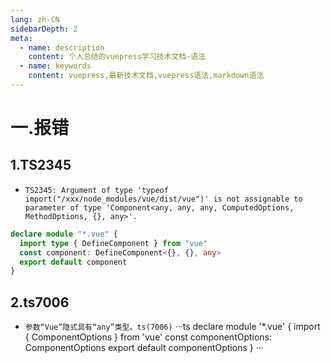 ```yaml
---
lang: zh-CN
sidebarDepth: 2
meta:
  - name: description
    content: 个人总结的vuepress学习技术文档-语法
  - name: keywords
    content: vuepress,最新技术文档,vuepress语法,markdown语法
---
```


# 一.报错

## 1.TS2345

- `TS2345: Argument of type 'typeof import("/xxx/node_modules/vue/dist/vue")' is not assignable to parameter of type 'Component<any, any, any, ComputedOptions, MethodOptions, {}, any>'.`

```ts
declare module "*.vue" {
  import type { DefineComponent } from "vue"
  const component: DefineComponent<{}, {}, any>
  export default component
}
```
## 2.ts7006
- `参数“Vue”隐式具有“any”类型。ts(7006)`
···ts
declare module '*.vue' {
    import { ComponentOptions } from 'vue'
    const componentOptions: ComponentOptions
    export default componentOptions
}
···